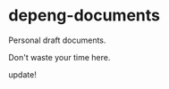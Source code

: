 depeng-documents
================

Personal draft documents. 

Don't waste your time here.

update!
